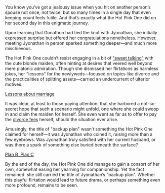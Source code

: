 <!-- title: Plan B -->

You know you’ve got a jealousy issue when you hit on another person’s spouse not once, not twice, but so many times in a single day that even keeping count feels futile. And that’s exactly what the Hot Pink One did on her second day in this enigmatic journey.

Upon learning that Gonathon had tied the knot with Jyonathan, she initially expressed surprise but offered her congratulations nonetheless. However, meeting Jyonathan in person sparked something deeper—and much more mischievous.

The Hot Pink One couldn’t resist engaging in a bit of ["sweet talking"](https://www.youtube.com/live/f8W426vzTb8?feature=shared\&t=623) with the cute blonde maiden, often hinting at desires that veered well beyond mere platonic admiration. Though she dismissed her flirtations as harmless jokes, her "lessons" for the newlyweds—focused on topics like divorce and the practicalities of splitting assets—carried an undercurrent of ulterior motives.

[Lessons about marriage](#embed:https://www.youtube.com/live/f8W426vzTb8?t=1774)

It was clear, at least to those paying attention, that she harbored a not-so-secret hope that such a scenario might unfold, one where she could swoop in and claim the maiden for herself. She even went as far as to offer to pay the [divorce fees](https://www.youtube.com/live/f8W426vzTb8?feature=shared\&t=6469) herself, should the situation ever arise.

Amusingly, the title of "backup plan" wasn’t something the Hot Pink One claimed for herself—it was Jyonathan who coined it, raising more than a few eyebrows. Was Jyonathan truly satisfied with her current husband, or was there a spark of something else buried beneath the surface?

[Plan B, Plan C](#embed:https://www.youtube.com/live/f8W426vzTb8?feature=shared\&t=3231)

By the end of the day, the Hot Pink One did manage to gain a consort of her own, somewhat easing her yearning for companionship. Yet the fact remained: she still carried the title of Jyonathan’s "backup plan". Whether this playful flirtation would lead to future drama, or perhaps something even more profound, remains to be seen.
